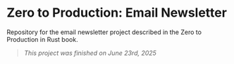 # Zero to Production: Email Newsletter

Repository for the email newsletter project described in the Zero to Production in Rust book.

> _This project was finished on June 23rd, 2025_
